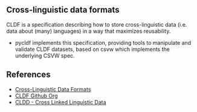 
## Cross-linguistic data formats

CLDF is a specification describing how to store cross-linguistic data (i.e. data about (many) languages) in a way that maximizes reusability. 
- pycldf implements this specification, providing tools to manipulate and validate CLDF datasets, based on csvw which implements the underlying CSVW spec.

## References

- [Cross-Linguistic Data Formats](https://cldf.clld.org/publications.html)
- [CLDF Github Org](https://github.com/cldf)
- [CLDD - Cross Linked Linguistic Data](https://clld.org/)
